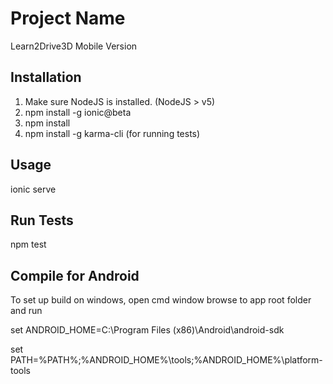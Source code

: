# Project Name

Learn2Drive3D Mobile Version

## Installation

1. Make sure NodeJS is installed. (NodeJS > v5)
2. npm install -g ionic@beta
3. npm install
4. npm install -g karma-cli (for running tests)

## Usage

ionic serve

## Run Tests

npm test

## Compile for Android

To set up build on windows, open cmd window browse to app root folder and run

set ANDROID_HOME=C:\Program Files (x86)\Android\android-sdk

set PATH=%PATH%;%ANDROID\_HOME%\tools;%ANDROID\_HOME%\platform-tools